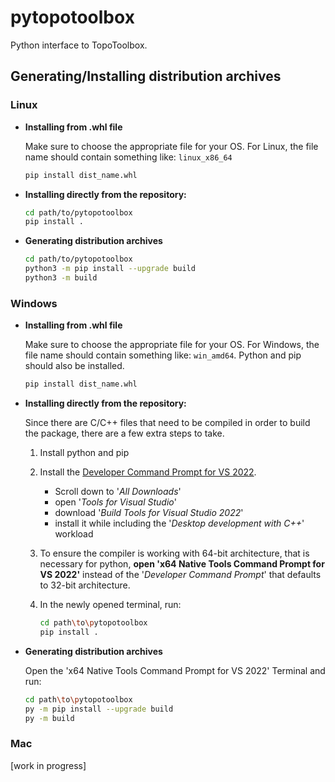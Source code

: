 # pytopotoolbox

Python interface to TopoToolbox.

## Generating/Installing distribution archives

### Linux

- **Installing from .whl file**

	Make sure to choose the appropriate file for your OS. For Linux, the file name should contain something like: `linux_x86_64`

	```bash
	pip install dist_name.whl
	```

- **Installing directly from the repository:**

	```bash
	cd path/to/pytopotoolbox
	pip install .
	```

- **Generating distribution archives**

	```bash
	cd path/to/pytopotoolbox
	python3 -m pip install --upgrade build
	python3 -m build
	```

### Windows

- **Installing from .whl file**

	Make sure to choose the appropriate file for your OS. For Windows, the file name should contain something like: `win_amd64`. Python and pip should also be installed.

	```bash
	pip install dist_name.whl
	```

- **Installing directly from the repository:**

	Since there are C/C++ files that need to be compiled in order to build the package, there are a few extra steps to take.

	1. Install python and pip
	2. Install the [Developer Command Prompt for VS 2022](https://visualstudio.microsoft.com/downloads/).
    	- Scroll down to '_All Downloads_'
    	- open '_Tools for Visual Studio_'
    	- download '_Build Tools for Visual Studio 2022_'
    	- install it while including the '_Desktop development with C++_' workload
	3. To ensure the compiler is working with 64-bit architecture, that is necessary for python, **open 'x64 Native Tools Command Prompt for VS 2022'** instead of the '_Developer Command Prompt_' that defaults to 32-bit architecture.
	4. In the newly opened terminal, run:

    	```bash
    	cd path\to\pytopotoolbox
    	pip install .
    	```

- **Generating distribution archives**

	Open the 'x64 Native Tools Command Prompt for VS 2022' Terminal and run:

	```bash
	cd path\to\pytopotoolbox
	py -m pip install --upgrade build
	py -m build
	```

### Mac

[work in progress]

